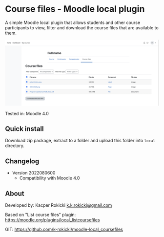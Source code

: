 # Course files - Moodle local plugin

A simple Moodle local plugin that allows students
and other course participants to view, filter and download
the course files that are available to them.

![Course files preview](preview.png)

Tested in: Moodle 4.0

## Quick install

Download zip package, extract to a folder and upload this folder
into `local` directory.

## Changelog

- Version 2022080600
    - Compatibility with Moodle 4.0

## About

Developed by: Kacper Rokicki <k.k.rokicki@gmail.com>

Based on "List course files" plugin: https://moodle.org/plugins/local_listcoursefiles

GIT: https://github.com/k-rokicki/moodle-local_coursefiles
